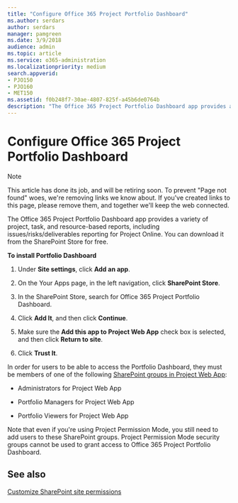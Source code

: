 ```yaml
---
title: "Configure Office 365 Project Portfolio Dashboard"
ms.author: serdars
author: serdars
manager: pamgreen
ms.date: 3/9/2018
audience: admin
ms.topic: article
ms.service: o365-administration
ms.localizationpriority: medium
search.appverid:
- PJO150
- PJO160
- MET150
ms.assetid: f0b248f7-30ae-4807-825f-a45b6de0764b
description: "The Office 365 Project Portfolio Dashboard app provides a variety of project, task, and resource-based reports, including issues/risks/deliverables reporting for Project Online. You can download it from the SharePoint Store for free."
---
```


# Configure Office 365 Project Portfolio Dashboard

> [!NOTE]
> This article has done its job, and will be retiring soon. To prevent "Page not found" woes, we're removing links we know about. If you've created links to this page, please remove them, and together we'll keep the web connected. 
  
The Office 365 Project Portfolio Dashboard app provides a variety of project, task, and resource-based reports, including issues/risks/deliverables reporting for Project Online. You can download it from the SharePoint Store for free.
  
 **To install Portfolio Dashboard**
  
1. Under **Site settings**, click **Add an app**.
    
2. On the Your Apps page, in the left navigation, click **SharePoint Store**.
    
3. In the SharePoint Store, search for Office 365 Project Portfolio Dashboard.
    
4. Click **Add It**, and then click **Continue**.
    
5. Make sure the **Add this app to Project Web App** check box is selected, and then click **Return to site**.
    
6. Click **Trust It**.
    
In order for users to be able to access the Portfolio Dashboard, they must be members of one of the following [SharePoint groups in Project Web App](plan-sharepoint-groups-in-project-online.md):
  
- Administrators for Project Web App
    
- Portfolio Managers for Project Web App
    
- Portfolio Viewers for Project Web App
    
Note that even if you're using Project Permission Mode, you still need to add users to these SharePoint groups. Project Permission Mode security groups cannot be used to grant access to Office 365 Project Portfolio Dashboard.
  
## See also

[Customize SharePoint site permissions](https://support.office.com/article/b1e3cd23-1a78-4264-9284-87fed7282048#__toc340230103)

